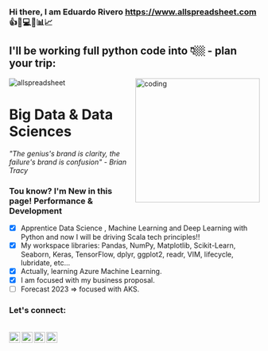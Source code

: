 ### Hi there, I am Eduardo Rivero https://www.allspreadsheet.com :+1::rocket::computer::pushpin::bar_chart::chart_with_upwards_trend:

## I'll be working full python code into 👇🏼 - plan your trip:

![allspreadsheet](https://user-images.githubusercontent.com/98086978/150505283-bff34d72-2673-4b96-aab2-d1ef1d8f0274.png) <img align="right" alt="coding" width="250" src="https://github.com/Edriv-DS/Edriv-DS/assets/98086978/6877542c-ca94-47c0-a606-8e25adae63d8">

# Big Data & Data Sciences

*"The genius's brand is clarity, the failure's brand is confusion" - Brian Tracy*

 ### Tou know? I'm New in this page! Performance & Development

- [X] Apprentice Data Science , Machine Learning and Deep Learning with Python and now I will be driving Scala tech principles!!
- [X] My workspace libraries: Pandas, NumPy, Matplotlib, Scikit-Learn, Seaborn, Keras, TensorFlow, dplyr, ggplot2, readr, VIM, lifecycle, lubridate, etc...
- [X] Actually, learning Azure Machine Learning.
- [X] I am focused with my business proposal.
- [ ] Forecast 2023 => focused with AKS.

### Let's connect:

<br>
<a href="https://www.linkedin.com/in/reduardoj/">
  <img align="left" alt="LinkedIn" width="22px" src="https://cdn.jsdelivr.net/npm/simple-icons@v3/icons/linkedin.svg" />
 </a>
 <a href="https://www.instagram.com/reduardoj/?hl=es">
  <img align="left" alt="LinkedIn" width="22px" src="https://cdn.jsdelivr.net/npm/simple-icons@v3/icons/instagram.svg" />
 </a>
 <a href="https://www.twitter.com/EduardoR1105">
  <img align="left" alt="LinkedIn" width="22px" src="https://cdn.jsdelivr.net/npm/simple-icons@v3/icons/twitter.svg" />
 </a>
  <a href="mailto:eduardo.rivero@allspreadsheet.com?Subject=Mail%20asunto%20personalizado%20aqui">
  <img align="left" alt="LinkedIn" width="22px" src="https://cdn.jsdelivr.net/npm/simple-icons@3.13.0/icons/mail-dot-ru.svg" />
 </a>
 </br>

